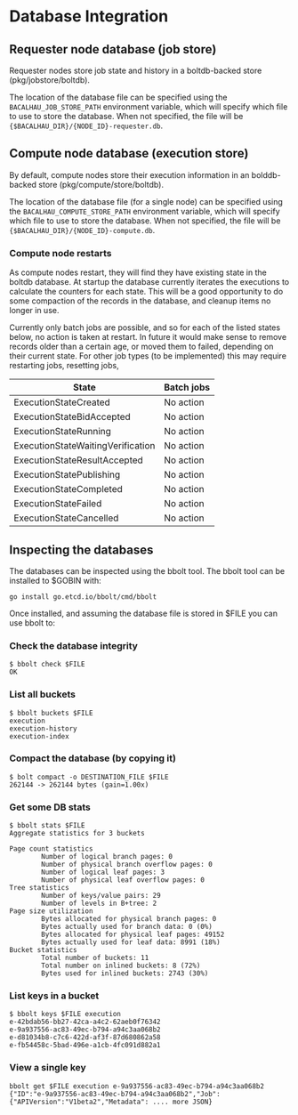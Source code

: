 # Database Integration

## Requester node database (job store)

Requester nodes store job state and history in a boltdb-backed store (pkg/jobstore/boltdb).

The location of the database file can be specified using the `BACALHAU_JOB_STORE_PATH` environment variable, which will specify which file to use to store the database. When not specified, the file will be `{$BACALHAU_DIR}/{NODE_ID}-requester.db`.

## Compute node database (execution store)

By default, compute nodes store their execution information in an bolddb-backed store (pkg/compute/store/boltdb).

The location of the database file (for a single node) can be specified using the `BACALHAU_COMPUTE_STORE_PATH` environment variable, which will specify which file to use to store the database. When not specified, the file will be `{$BACALHAU_DIR}/{NODE_ID}-compute.db`.

### Compute node restarts

As compute nodes restart, they will find they have existing state in the boltdb database. At startup the database currently iterates the executions to calculate the counters for each state. This will be a good opportunity to do some compaction of the records in the database, and cleanup items no longer in use.

Currently only batch jobs are possible, and so for each of the listed states below, no action is taken at restart. In future it would make sense to remove records older than a certain age, or moved them to failed, depending on their current state. For other job types (to be implemented) this may require restarting jobs, resetting jobs,

| State                             | Batch jobs |
| --------------------------------- | ---------- |
| ExecutionStateCreated             | No action  |
| ExecutionStateBidAccepted         | No action  |
| ExecutionStateRunning             | No action  |
| ExecutionStateWaitingVerification | No action  |
| ExecutionStateResultAccepted      | No action  |
| ExecutionStatePublishing          | No action  |
| ExecutionStateCompleted           | No action  |
| ExecutionStateFailed              | No action  |
| ExecutionStateCancelled           | No action  |

## Inspecting the databases

The databases can be inspected using the bbolt tool. The bbolt tool can be installed to $GOBIN with:

```shell
go install go.etcd.io/bbolt/cmd/bbolt
```

Once installed, and assuming the database file is stored in $FILE you can use bbolt to:

### Check the database integrity

```shell
$ bbolt check $FILE
OK
```

### List all buckets

```shell
$ bbolt buckets $FILE
execution
execution-history
execution-index
```

### Compact the database (by copying it)

```shell
$ bolt compact -o DESTINATION_FILE $FILE
262144 -> 262144 bytes (gain=1.00x)
```

### Get some DB stats

```shell
$ bbolt stats $FILE
Aggregate statistics for 3 buckets

Page count statistics
        Number of logical branch pages: 0
        Number of physical branch overflow pages: 0
        Number of logical leaf pages: 3
        Number of physical leaf overflow pages: 0
Tree statistics
        Number of keys/value pairs: 29
        Number of levels in B+tree: 2
Page size utilization
        Bytes allocated for physical branch pages: 0
        Bytes actually used for branch data: 0 (0%)
        Bytes allocated for physical leaf pages: 49152
        Bytes actually used for leaf data: 8991 (18%)
Bucket statistics
        Total number of buckets: 11
        Total number on inlined buckets: 8 (72%)
        Bytes used for inlined buckets: 2743 (30%)
```

### List keys in a bucket

```shell
$ bbolt keys $FILE execution
e-42bdab56-bb27-42ca-a4c2-62aeb0f76342
e-9a937556-ac83-49ec-b794-a94c3aa068b2
e-d81034b8-c7c6-422d-af3f-87d680862a58
e-fb54458c-5bad-496e-a1cb-4fc091d882a1
```

### View a single key

```shell
bbolt get $FILE execution e-9a937556-ac83-49ec-b794-a94c3aa068b2
{"ID":"e-9a937556-ac83-49ec-b794-a94c3aa068b2","Job":{"APIVersion":"V1beta2","Metadata": .... more JSON}
```
